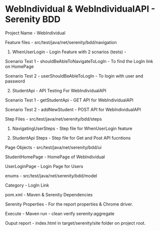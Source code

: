 # WebIndividual & WebIndividualAPI - Serenity BDD

Project Name - WebIndividual

Feature files  - src/test/java/net/serenity/bdd/navigation

1. WhenUserLogin - Login Feature with 2 scnarios (tests) -

Scenario Test 1 - shouldBeAbleToNavigateToLogIn - To find the LogIn link on HomePage

Scenario Test 2 - userShouldBeAbleToLogIn - To login with user and password

2. StudentApi - API Testing For WebIndividualAPI

Scenario Test 1 - getStudentApi - GET API for WebIndividualAPI

Scenario Test 2 - addNewStudent - POST API for WebIndividualAPI

Step Files - src/test/java/net/serenity/bdd/steps

 1.   NavigatingUserSteps - Step file for WhenUserLogin feature
 
 2.   StudentApi Steps - Step file for Get and Post API fucntions 
 
Page Objects - src/test/java/net/serenity/bdd/ui

StudentHomePage - HomePage of WebIndividual

UserLoginPage - Login Page for Users

enums - src/test/java/net/serenity/bdd/model

Category - LogIn Link

pom.xml - Maven & Serenity Dependencies

Serenity Properties - For the report properties & Chrome driver.

Execute - Maven run - clean verify serenity:aggregate

Ouput report - index.html in target/serenity/site folder on project root.

